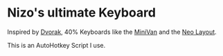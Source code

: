 # Nizo's ultimate Keyboard
Inspired by [Dvorak](https://en.wikipedia.org/wiki/Dvorak_Simplified_Keyboard), 40% Keyboards like the [MiniVan](https://i.ytimg.com/vi/g6bKhcrlnn8/maxresdefault.jpg) and the [Neo Layout](https://www.neo-layout.org/).

This is an AutoHotkey Script I use.

